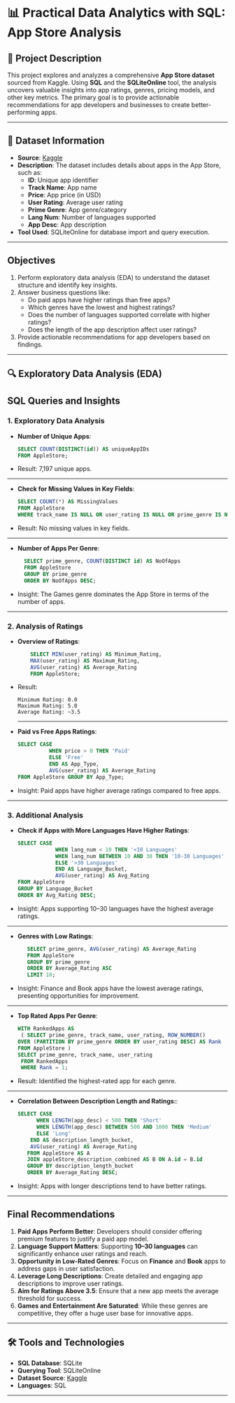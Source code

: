 # 📊 Practical Data Analytics with SQL: App Store Analysis

## 📑 Project Description
This project explores and analyzes a comprehensive **App Store dataset** sourced from Kaggle. Using **SQL** and the **SQLiteOnline** tool, the analysis uncovers valuable insights into app ratings, genres, pricing models, and other key metrics. The primary goal is to provide actionable recommendations for app developers and businesses to create better-performing apps.

---

## 📂 Dataset Information
- **Source**: [Kaggle](https://www.kaggle.com)
- **Description**: The dataset includes details about apps in the App Store, such as:
  - **ID**: Unique app identifier
  - **Track Name**: App name
  - **Price**: App price (in USD)
  - **User Rating**: Average user rating
  - **Prime Genre**: App genre/category
  - **Lang Num**: Number of languages supported
  - **App Desc**: App description
- **Tool Used**: SQLiteOnline for database import and query execution.

---

## Objectives

1. Perform exploratory data analysis (EDA) to understand the dataset structure and identify key insights.
2. Answer business questions like:
   - Do paid apps have higher ratings than free apps?
   - Which genres have the lowest and highest ratings?
   - Does the number of languages supported correlate with higher ratings?
   - Does the length of the app description affect user ratings?
3. Provide actionable recommendations for app developers based on findings.

---

## 🔍 Exploratory Data Analysis (EDA)

## SQL Queries and Insights

### 1. **Exploratory Data Analysis**

- **Number of Unique Apps**:
  ```sql
  SELECT COUNT(DISTINCT(id)) AS uniqueAppIDs
  FROM AppleStore;
- Result: 7,197 unique apps.
---

- **Check for Missing Values in Key Fields**:
  ```sql
  SELECT COUNT(*) AS MissingValues 
  FROM AppleStore 
  WHERE track_name IS NULL OR user_rating IS NULL OR prime_genre IS NULL;
- Result: No missing values in key fields.
---

- **Number of Apps Per Genre**:
  ```sql
    SELECT prime_genre, COUNT(DISTINCT id) AS NoOfApps
    FROM AppleStore
    GROUP BY prime_genre
    ORDER BY NoOfApps DESC;
- Insight: The Games genre dominates the App Store in terms of the number of apps.
---

### 2. **Analysis of Ratings**

- **Overview of Ratings**:
  ```sql
      SELECT MIN(user_rating) AS Minimum_Rating,
      MAX(user_rating) AS Maximum_Rating,
      AVG(user_rating) AS Average_Rating
      FROM AppleStore;
- Result:

      Minimum Rating: 0.0
      Maximum Rating: 5.0
      Average Rating: ~3.5
  ---

- **Paid vs Free Apps Ratings**:
   ```sql
   SELECT CASE
             WHEN price > 0 THEN 'Paid'
             ELSE 'Free'
             END AS App_Type,
             AVG(user_rating) AS Average_Rating
   FROM AppleStore GROUP BY App_Type;
- Insight: Paid apps have higher average ratings compared to free apps.

---

### 3. **Additional Analysis**

- **Check if Apps with More Languages Have Higher Ratings**:
  ```sql
  SELECT CASE
              WHEN lang_num < 10 THEN '<10 Languages'
              WHEN lang_num BETWEEN 10 AND 30 THEN '10-30 Languages'
              ELSE '>30 Languages'
              END AS Language_Bucket,
              AVG(user_rating) AS Avg_Rating
  FROM AppleStore
  GROUP BY Language_Bucket
  ORDER BY Avg_Rating DESC;
- Insight: Apps supporting 10–30 languages have the highest average ratings.
---
- **Genres with Low Ratings**:
   ```sql
      SELECT prime_genre, AVG(user_rating) AS Average_Rating
      FROM AppleStore
      GROUP BY prime_genre
      ORDER BY Average_Rating ASC
      LIMIT 10;
- Insight: Finance and Book apps have the lowest average ratings, presenting opportunities for improvement.
---
- **Top Rated Apps Per Genre**:
   ```sql
   WITH RankedApps AS
    ( SELECT prime_genre, track_name, user_rating, ROW_NUMBER()
   OVER (PARTITION BY prime_genre ORDER BY user_rating DESC) AS Rank
   FROM AppleStore )
   SELECT prime_genre, track_name, user_rating
    FROM RankedApps
    WHERE Rank = 1;
 - Result: Identified the highest-rated app for each genre.
---
- **Correlation Between Description Length and Ratings:**:
   ```sql
  SELECT CASE
         WHEN LENGTH(app_desc) < 500 THEN 'Short'
         WHEN LENGTH(app_desc) BETWEEN 500 AND 1000 THEN 'Medium'
         ELSE 'Long'
       END AS description_length_bucket, 
       AVG(user_rating) AS Average_Rating
      FROM AppleStore AS A
      JOIN appleStore_description_combined AS B ON A.id = B.id
      GROUP BY description_length_bucket
      ORDER BY Average_Rating DESC;
 - Insight: Apps with longer descriptions tend to have better ratings.

---

## Final Recommendations
1. **Paid Apps Perform Better**: Developers should consider offering premium features to justify a paid app model.
2. **Language Support Matters**: Supporting **10–30 languages** can significantly enhance user ratings and reach.
3. **Opportunity in Low-Rated Genres**: Focus on **Finance** and **Book** apps to address gaps in user satisfaction.
4. **Leverage Long Descriptions**: Create detailed and engaging app descriptions to improve user ratings.
5. **Aim for Ratings Above 3.5**: Ensure that a new app meets the average threshold for success.
6. **Games and Entertainment Are Saturated**: While these genres are competitive, they offer a huge user base for innovative apps.

---

## 🛠 Tools and Technologies
- **SQL Database**: SQLite
- **Querying Tool**: SQLiteOnline
- **Dataset Source**: [Kaggle](https://www.kaggle.com)
- **Languages**: SQL

---


